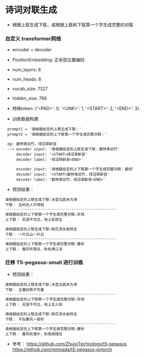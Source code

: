 # 诗词对联生成

- 根据上联生成下联，或根据上联和下联第一个字生成完整的对联

### 自定义 transformer网络

- encoder + decoder
- PositionEmbedding: 正余弦位置编码
- num_layers: 6
- num_heads: 8
- vocab_size: 7327
- hidden_size: 768
- 特殊token: {'\<PAD>': 0, '\<UNK>': 1, '\<START>': 2, '\<END>': 3}

- 训练数据构建
```
 prompt1 = '请根据给定的上联生成下联：'
 prompt2 = '请根据给定的上下联第一个字生成完整对联：'

 eg: 碧林青旧竹，绿沼翠新苔
 --> encoder input: '请根据给定的上联生成下联：碧林青旧竹'
     decoder input: '<START>绿沼翠新苔'
     decoder label: '绿沼翠新苔<END>'
     
     encoder input: '请根据给定的上下联第一个字生成完整对联：碧绿'
     decoder input: '<START>碧林青旧竹，绿沼翠新苔'
     decoder label: '碧林青旧竹，绿沼翠新苔<END>'
```

- 预测结果：
```
请根据给定的上联生成下联:冰壶见底未为清
下联： 玉树无人不得知
--------------------------------------------------
请根据给定的上下联第一个字生成完整对联:天地
上下联： 天涯不可见，地上有馀生

请根据给定的上联生成下联:桃花流水杳然去
下联： 一片云山一片云
--------------------------------------------------
请根据给定的上下联第一个字生成完整对联:春秋
上下联： 春风吹落日，秋色满江流
```

### 迁移 T5-pegasus-small 进行训练

- 预测结果：
```
请根据给定的上联生成下联:冰壶见底未为清
下联： 玉箸如珠不可量
--------------------------------------------------
请根据给定的上下联第一个字生成完整对联:天地
上下联： 天涯不可见，地上无人知

请根据给定的上联生成下联:桃花流水杳然去
下联： 不似春风一夜吹
--------------------------------------------------
请根据给定的上下联第一个字生成完整对联:春秋
上下联： 春风吹落叶，秋雨洒残花
```

- 参考：
https://github.com/ZhuiyiTechnology/t5-pegasus
https://github.com/renmada/t5-pegasus-pytorch